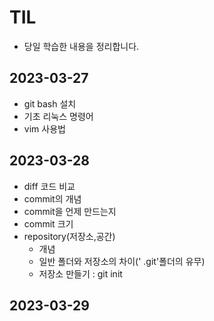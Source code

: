 # TIL
- 당일 학습한 내용을 정리합니다.

## 2023-03-27
- git bash 설치
- 기초 리눅스 명령어
- vim 사용법
## 2023-03-28
- diff 코드 비교
- commit의 개념
- commit을 언제 만드는지
- commit 크기
- repository(저장소,공간)
    - 개념
    - 일반 폴더와 저장소의 차이(' .git'폴더의 유무)
    - 저장소 만들기 : git init

## 2023-03-29

